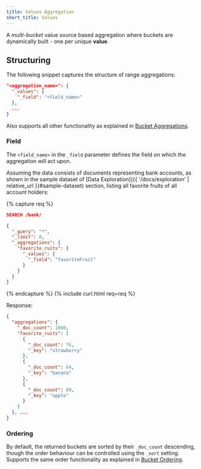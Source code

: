 ```yaml
---
title: Values Aggregation
short_title: Values
---
```


A _multi-bucket_ value source based aggregation where buckets are dynamically
built - one per unique **value**.


## Structuring

The following snippet captures the structure of range aggregations:

```json
"<aggregation_name>": {
  "_values": {
    "_field": "<field_name>"
  },
  ...
}
```

Also supports all other functionality as explained in [Bucket Aggregations](..#structuring).

### Field

The `<field_name>` in the `_field` parameter defines the field on which the
aggregation will act upon.

Assuming the data consists of documents representing bank accounts, as shown in
the sample dataset of [Data Exploration]({{ '/docs/exploration' | relative_url }}#sample-dataset)
section, listing all favorite fruits of all account holders:

{% capture req %}

```json
SEARCH /bank/

{
  "_query": "*",
  "_limit": 0,
  "_aggregations": {
    "favorite_ruits": {
      "_values": {
        "_field": "favoriteFruit"
      }
    }
  }
}
```
{% endcapture %}
{% include curl.html req=req %}

Response:

```json
{
  "aggregations": {
    "_doc_count": 1000,
    "favorite_ruits": [
      {
        "_doc_count": 76,
        "_key": "strawberry"
      },
      {
        "_doc_count": 64,
        "_key": "banana"
      },
      {
        "_doc_count": 89,
        "_key": "apple"
      }
    ]
  }, ...
}
```

### Ordering

By default, the returned buckets are sorted by their `_doc_count` descending,
though the order behaviour can be controlled using the `_sort` setting. Supports
the same order functionality as explained in [Bucket Ordering](..#ordering).
